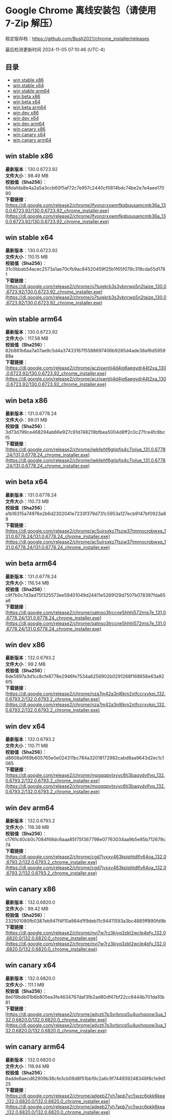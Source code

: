 # Google Chrome 离线安装包（请使用 7-Zip 解压）
稳定版存档：<https://github.com/Bush2021/chrome_installer/releases>

最后检测更新时间
2024-11-05 07:10:46 (UTC-4)

## 目录
* [win stable x86](https://github.com/Bush2021/chrome_installer?tab=readme-ov-file#win-stable-x86)
* [win stable x64](https://github.com/Bush2021/chrome_installer?tab=readme-ov-file#win-stable-x64)
* [win stable arm64](https://github.com/Bush2021/chrome_installer?tab=readme-ov-file#win-stable-arm64)
* [win beta x86](https://github.com/Bush2021/chrome_installer?tab=readme-ov-file#win-beta-x86)
* [win beta x64](https://github.com/Bush2021/chrome_installer?tab=readme-ov-file#win-beta-x64)
* [win beta arm64](https://github.com/Bush2021/chrome_installer?tab=readme-ov-file#win-beta-arm64)
* [win dev x86](https://github.com/Bush2021/chrome_installer?tab=readme-ov-file#win-dev-x86)
* [win dev x64](https://github.com/Bush2021/chrome_installer?tab=readme-ov-file#win-dev-x64)
* [win dev arm64](https://github.com/Bush2021/chrome_installer?tab=readme-ov-file#win-dev-arm64)
* [win canary x86](https://github.com/Bush2021/chrome_installer?tab=readme-ov-file#win-canary-x86)
* [win canary x64](https://github.com/Bush2021/chrome_installer?tab=readme-ov-file#win-canary-x64)
* [win canary arm64](https://github.com/Bush2021/chrome_installer?tab=readme-ov-file#win-canary-arm64)

## win stable x86
**最新版本**：130.0.6723.92  
**文件大小**：98.49 MB  
**校验值（Sha256）**：68dafda8e4a2a5a3ccb60f5af72c7e957c2440cf0814bdc74be2e7e4aee17090  
**下载链接**：[https://dl.google.com/release2/chrome/lfyonzrxxwmfkqbqusamcmb36a_130.0.6723.92/130.0.6723.92_chrome_installer.exe](https://dl.google.com/release2/chrome/lfyonzrxxwmfkqbqusamcmb36a_130.0.6723.92/130.0.6723.92_chrome_installer.exe)  

## win stable x64
**最新版本**：130.0.6723.92  
**文件大小**：110.15 MB  
**校验值（Sha256）**：31c0bbab54acec2573a1ae70cfb9ac84520459f25b1f65f079c318cda55d1781  
**下载链接**：[https://dl.google.com/release2/chrome/o7tujekrb3s3ybnrwp5n2taize_130.0.6723.92/130.0.6723.92_chrome_installer.exe](https://dl.google.com/release2/chrome/o7tujekrb3s3ybnrwp5n2taize_130.0.6723.92/130.0.6723.92_chrome_installer.exe)  

## win stable arm64
**最新版本**：130.0.6723.92  
**文件大小**：117.58 MB  
**校验值（Sha256）**：82b861b6aa7a07ae9c5d4a37433167f5588697406b9285d4ade38af6d595988a  
**下载链接**：[https://dl.google.com/release2/chrome/aczjswntii4d4jg6aegydr44t2xa_130.0.6723.92/130.0.6723.92_chrome_installer.exe](https://dl.google.com/release2/chrome/aczjswntii4d4jg6aegydr44t2xa_130.0.6723.92/130.0.6723.92_chrome_installer.exe)  

## win beta x86
**最新版本**：131.0.6778.24  
**文件大小**：99.01 MB  
**校验值（Sha256）**：3d73d799ce468294ab66e927c91d748219bfbea5004d8ff2c0c27fce4fc8bcf5  
**下载链接**：[https://dl.google.com/release2/chrome/iwkllehf6gtjpfjs4c7iolue_131.0.6778.24/131.0.6778.24_chrome_installer.exe](https://dl.google.com/release2/chrome/iwkllehf6gtjpfjs4c7iolue_131.0.6778.24/131.0.6778.24_chrome_installer.exe)  

## win beta x64
**最新版本**：131.0.6778.24  
**文件大小**：110.73 MB  
**校验值（Sha256）**：a1b16315a74976e2b6d2302041e7233f379d731c5953a127ecb9147bf0923a89  
**下载链接**：[https://dl.google.com/release2/chrome/ac5uirsxkz7fszw37tmmocrobwxq_131.0.6778.24/131.0.6778.24_chrome_installer.exe](https://dl.google.com/release2/chrome/ac5uirsxkz7fszw37tmmocrobwxq_131.0.6778.24/131.0.6778.24_chrome_installer.exe)  

## win beta arm64
**最新版本**：131.0.6778.24  
**文件大小**：116.54 MB  
**校验值（Sha256）**：c9f7b0c7d3ad75f325573ee59401049d24411e5269129d7507b078397fda65a6  
**下载链接**：[https://dl.google.com/release2/chrome/oatnso3trccne5hhhl572mis7e_131.0.6778.24/131.0.6778.24_chrome_installer.exe](https://dl.google.com/release2/chrome/oatnso3trccne5hhhl572mis7e_131.0.6778.24/131.0.6778.24_chrome_installer.exe)  

## win dev x86
**最新版本**：132.0.6793.2  
**文件大小**：99.2 MB  
**校验值（Sha256）**：6de5897a3d1cc8cfe8778e2946fe7534a6256902b0291268f168656e63a926f5  
**下载链接**：[https://dl.google.com/release2/chrome/nza7m42a3nl6km2xtfccrxvkpi_132.0.6793.2/132.0.6793.2_chrome_installer.exe](https://dl.google.com/release2/chrome/nza7m42a3nl6km2xtfccrxvkpi_132.0.6793.2/132.0.6793.2_chrome_installer.exe)  

## win dev x64
**最新版本**：132.0.6793.2  
**文件大小**：110.71 MB  
**校验值（Sha256）**：d8608a0f69b605765e0e024311bc784a32018172982cabd8aa9643d2ec1c1065  
**下载链接**：[https://dl.google.com/release2/chrome/mpggqpytxyyc6tj3baqydvlfvq_132.0.6793.2/132.0.6793.2_chrome_installer.exe](https://dl.google.com/release2/chrome/mpggqpytxyyc6tj3baqydvlfvq_132.0.6793.2/132.0.6793.2_chrome_installer.exe)  

## win dev arm64
**最新版本**：132.0.6793.2  
**文件大小**：116.38 MB  
**校验值（Sha256）**：c1761c40cb0c7084f68dc6aaa85f75f367798e07763034aa9b5e85b712678c74  
**下载链接**：[https://dl.google.com/release2/chrome/cgd7jvxxv463kpiphtdlfv64oa_132.0.6793.2/132.0.6793.2_chrome_installer.exe](https://dl.google.com/release2/chrome/cgd7jvxxv463kpiphtdlfv64oa_132.0.6793.2/132.0.6793.2_chrome_installer.exe)  

## win canary x86
**最新版本**：132.0.6820.0  
**文件大小**：99.42 MB  
**校验值（Sha256）**：232501080fb0387eb947f4f10a984d1f9deb11c94411593a3bc4885ff890fd9b  
**下载链接**：[https://dl.google.com/release2/chrome/nvi7w7rz3kiyq3zkt2wcle4pfy_132.0.6820.0/132.0.6820.0_chrome_installer.exe](https://dl.google.com/release2/chrome/nvi7w7rz3kiyq3zkt2wcle4pfy_132.0.6820.0/132.0.6820.0_chrome_installer.exe)  

## win canary x64
**最新版本**：132.0.6820.0  
**文件大小**：111.1 MB  
**校验值（Sha256）**：8e019bdb01b6b805ea3fe4634767daf3fb2ad80df47bf22cc8444b701da10b81  
**下载链接**：[https://dl.google.com/release2/chrome/advzti7p3yrbncp5u4uvhqoow3ua_132.0.6820.0/132.0.6820.0_chrome_installer.exe](https://dl.google.com/release2/chrome/advzti7p3yrbncp5u4uvhqoow3ua_132.0.6820.0/132.0.6820.0_chrome_installer.exe)  

## win canary arm64
**最新版本**：132.0.6820.0  
**文件大小**：116.94 MB  
**校验值（Sha256）**：8adde8aecd62909b38cfe3cb09d8f51bb19c2a6c9f744939248348f8c1e9d125  
**下载链接**：[https://dl.google.com/release2/chrome/adeeb27xh7apb7vc5wzc6pkk6kea_132.0.6820.0/132.0.6820.0_chrome_installer.exe](https://dl.google.com/release2/chrome/adeeb27xh7apb7vc5wzc6pkk6kea_132.0.6820.0/132.0.6820.0_chrome_installer.exe)  

